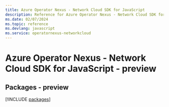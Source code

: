 ```yaml
---
title: Azure Operator Nexus - Network Cloud SDK for JavaScript
description: Reference for Azure Operator Nexus - Network Cloud SDK for JavaScript
ms.date: 02/07/2024
ms.topic: reference
ms.devlang: javascript
ms.service: operatornexus-networkcloud
---
```

# Azure Operator Nexus - Network Cloud SDK for JavaScript - preview
## Packages - preview
[!INCLUDE [packages](operator-nexus---network-cloud-index.md)]